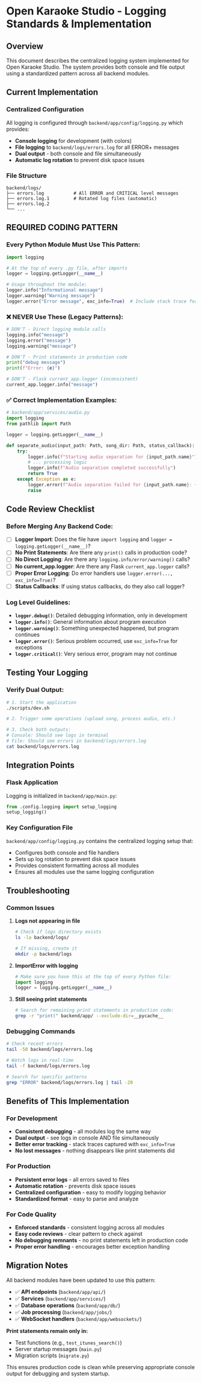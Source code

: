 # Open Karaoke Studio - Logging Standards & Implementation

## Overview

This document describes the centralized logging system implemented for Open Karaoke Studio. The system provides both console and file output using a standardized pattern across all backend modules.

## Current Implementation

### **Centralized Configuration**

All logging is configured through `backend/app/config/logging.py` which provides:

- **Console logging** for development (with colors)
- **File logging** to `backend/logs/errors.log` for all ERROR+ messages
- **Dual output** - both console and file simultaneously
- **Automatic log rotation** to prevent disk space issues

### **File Structure**

```
backend/logs/
├── errors.log           # All ERROR and CRITICAL level messages
├── errors.log.1         # Rotated log files (automatic)
├── errors.log.2
└── ...
```

## **REQUIRED CODING PATTERN**

### **Every Python Module Must Use This Pattern:**

```python
import logging

# At the top of every .py file, after imports
logger = logging.getLogger(__name__)

# Usage throughout the module:
logger.info("Informational message")
logger.warning("Warning message")
logger.error("Error message", exc_info=True)  # Include stack trace for errors
```

### **❌ NEVER Use These (Legacy Patterns):**

```python
# DON'T - Direct logging module calls
logging.info("message")
logging.error("message")
logging.warning("message")

# DON'T - Print statements in production code
print("debug message")
print(f"Error: {e}")

# DON'T - Flask current_app.logger (inconsistent)
current_app.logger.info("message")
```

### **✅ Correct Implementation Examples:**

```python
# backend/app/services/audio.py
import logging
from pathlib import Path

logger = logging.getLogger(__name__)

def separate_audio(input_path: Path, song_dir: Path, status_callback):
    try:
        logger.info(f"Starting audio separation for {input_path.name}")
        # ... processing logic
        logger.info(f"Audio separation completed successfully")
        return True
    except Exception as e:
        logger.error(f"Audio separation failed for {input_path.name}: {e}", exc_info=True)
        raise
```

## Code Review Checklist

### **Before Merging Any Backend Code:**

- [ ] **Logger Import**: Does the file have `import logging` and `logger = logging.getLogger(__name__)`?
- [ ] **No Print Statements**: Are there any `print()` calls in production code?
- [ ] **No Direct Logging**: Are there any `logging.info/error/warning()` calls?
- [ ] **No current_app.logger**: Are there any Flask `current_app.logger` calls?
- [ ] **Proper Error Logging**: Do error handlers use `logger.error(..., exc_info=True)`?
- [ ] **Status Callbacks**: If using status callbacks, do they also call logger?

### **Log Level Guidelines:**

- **`logger.debug()`**: Detailed debugging information, only in development
- **`logger.info()`**: General information about program execution
- **`logger.warning()`**: Something unexpected happened, but program continues
- **`logger.error()`**: Serious problem occurred, use `exc_info=True` for exceptions
- **`logger.critical()`**: Very serious error, program may not continue

## Testing Your Logging

### **Verify Dual Output:**

```bash
# 1. Start the application
./scripts/dev.sh

# 2. Trigger some operations (upload song, process audio, etc.)

# 3. Check both outputs:
# Console: Should see logs in terminal
# File: Should see errors in backend/logs/errors.log
cat backend/logs/errors.log
```

## Integration Points

### **Flask Application**

Logging is initialized in `backend/app/main.py`:

```python
from .config.logging import setup_logging
setup_logging()
```

### **Key Configuration File**

`backend/app/config/logging.py` contains the centralized logging setup that:

- Configures both console and file handlers
- Sets up log rotation to prevent disk space issues
- Provides consistent formatting across all modules
- Ensures all modules use the same logging configuration

## Troubleshooting

### **Common Issues**

1. **Logs not appearing in file**

   ```bash
   # Check if logs directory exists
   ls -la backend/logs/

   # If missing, create it
   mkdir -p backend/logs
   ```

2. **ImportError with logging**

   ```python
   # Make sure you have this at the top of every Python file:
   import logging
   logger = logging.getLogger(__name__)
   ```

3. **Still seeing print statements**
   ```bash
   # Search for remaining print statements in production code:
   grep -r "print(" backend/app/ --exclude-dir=__pycache__
   ```

### **Debugging Commands**

```bash
# Check recent errors
tail -50 backend/logs/errors.log

# Watch logs in real-time
tail -f backend/logs/errors.log

# Search for specific patterns
grep "ERROR" backend/logs/errors.log | tail -20
```

## Benefits of This Implementation

### **For Development**

- **Consistent debugging** - all modules log the same way
- **Dual output** - see logs in console AND file simultaneously
- **Better error tracking** - stack traces captured with `exc_info=True`
- **No lost messages** - nothing disappears like print statements did

### **For Production**

- **Persistent error logs** - all errors saved to files
- **Automatic rotation** - prevents disk space issues
- **Centralized configuration** - easy to modify logging behavior
- **Standardized format** - easy to parse and analyze

### **For Code Quality**

- **Enforced standards** - consistent logging across all modules
- **Easy code reviews** - clear pattern to check against
- **No debugging remnants** - no print statements left in production code
- **Proper error handling** - encourages better exception handling

## Migration Notes

All backend modules have been updated to use this pattern:

- ✅ **API endpoints** (`backend/app/api/`)
- ✅ **Services** (`backend/app/services/`)
- ✅ **Database operations** (`backend/app/db/`)
- ✅ **Job processing** (`backend/app/jobs/`)
- ✅ **WebSocket handlers** (`backend/app/websockets/`)

**Print statements remain only in:**

- Test functions (e.g., `test_itunes_search()`)
- Server startup messages (`main.py`)
- Migration scripts (`migrate.py`)

This ensures production code is clean while preserving appropriate console output for debugging and system startup.
